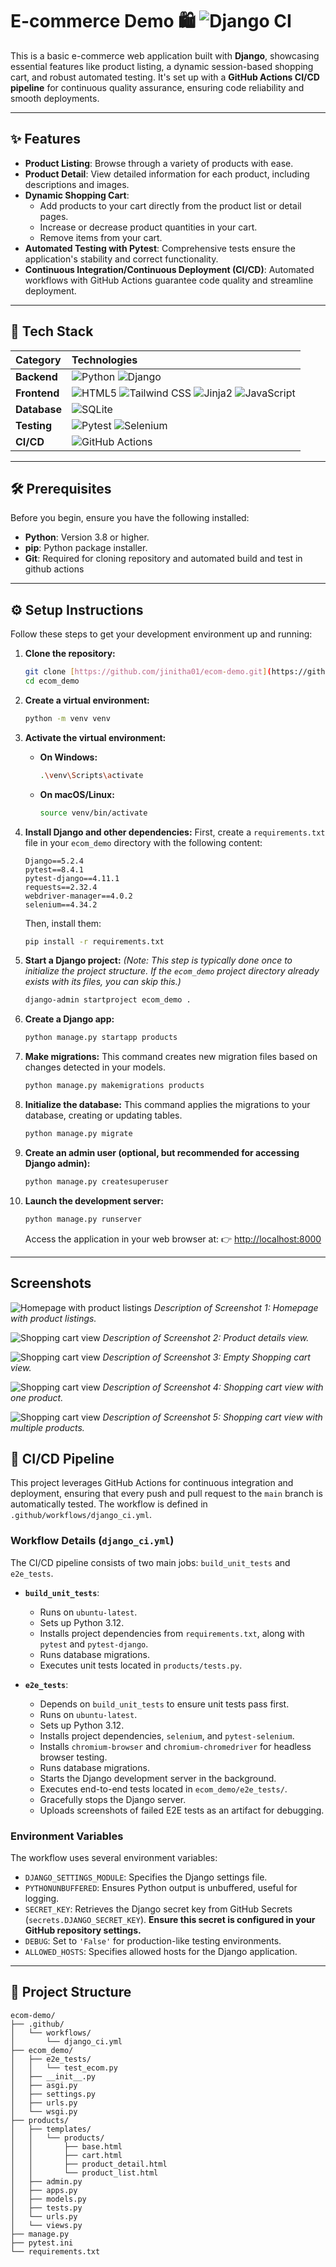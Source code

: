 # E-commerce Demo 🛍️ ![Django CI](https://github.com/jinitha01/ecom-demo/workflows/Django%20CI/badge.svg)

This is a basic e-commerce web application built with **Django**, showcasing essential features like product listing, a dynamic session-based shopping cart, and robust automated testing. It's set up with a **GitHub Actions CI/CD pipeline** for continuous quality assurance, ensuring code reliability and smooth deployments.

---

## ✨ Features

* **Product Listing**: Browse through a variety of products with ease.
* **Product Detail**: View detailed information for each product, including descriptions and images.
* **Dynamic Shopping Cart**:
    * Add products to your cart directly from the product list or detail pages.
    * Increase or decrease product quantities in your cart.
    * Remove items from your cart.
* **Automated Testing with Pytest**: Comprehensive tests ensure the application's stability and correct functionality.
* **Continuous Integration/Continuous Deployment (CI/CD)**: Automated workflows with GitHub Actions guarantee code quality and streamline deployment.

---

## 🚀 Tech Stack

| Category     | Technologies                                      |
| :----------- | :------------------------------------------------ |
| **Backend** | ![Python](https://img.shields.io/badge/Python-3776AB?style=for-the-badge&logo=python&logoColor=white) ![Django](https://img.shields.io/badge/Django-092E20?style=for-the-badge&logo=django&logoColor=white) |
| **Frontend** | ![HTML5](https://img.shields.io/badge/HTML5-E34F26?style=for-the-badge&logo=html5&logoColor=white) ![Tailwind CSS](https://img.shields.io/badge/Tailwind_CSS-06B6D4?style=for-the-badge&logo=tailwind-css&logoColor=white) ![Jinja2](https://img.shields.io/badge/Jinja2-white?style=for-the-badge&logo=jinja&logoColor=black) ![JavaScript](https://img.shields.io/badge/JavaScript-F7DF1E?style=for-the-badge&logo=javascript&logoColor=black) |
| **Database** | ![SQLite](https://img.shields.io/badge/SQLite-07405E?style=for-the-badge&logo=sqlite&logoColor=white) |
| **Testing** | ![Pytest](https://img.shields.io/badge/Pytest-0A9EDC?style=for-the-badge&logo=pytest&logoColor=white) ![Selenium](https://img.shields.io/badge/Selenium-43B02A?style=for-the-badge&logo=selenium&logoColor=white) |
| **CI/CD** | ![GitHub Actions](https://img.shields.io/badge/GitHub_Actions-2088FF?style=for-the-badge&logo=github-actions&logoColor=white) |

---

## 🛠️ Prerequisites

Before you begin, ensure you have the following installed:

* **Python**: Version 3.8 or higher.
* **pip**: Python package installer.
* **Git**: Required for cloning repository and automated build and test in github actions

---

## ⚙️ Setup Instructions

Follow these steps to get your development environment up and running:

1.  **Clone the repository:**
    ```bash
    git clone [https://github.com/jinitha01/ecom-demo.git](https://github.com/jinitha01/ecom-demo.git)
    cd ecom_demo
    ```

2.  **Create a virtual environment:**
    ```bash
    python -m venv venv
    ```

3.  **Activate the virtual environment:**
    * **On Windows:**
        ```bash
        .\venv\Scripts\activate
        ```
    * **On macOS/Linux:**
        ```bash
        source venv/bin/activate
        ```

4.  **Install Django and other dependencies:**
    First, create a `requirements.txt` file in your `ecom_demo` directory with the following content:
    ```
    Django==5.2.4
    pytest==8.4.1
    pytest-django==4.11.1
    requests==2.32.4
    webdriver-manager==4.0.2
    selenium==4.34.2
    ```
    Then, install them:
    ```bash
    pip install -r requirements.txt
    ```

5.  **Start a Django project:**
    *(Note: This step is typically done once to initialize the project structure. If the `ecom_demo` project directory already exists with its files, you can skip this.)*
    ```bash
    django-admin startproject ecom_demo .
    ```

6.  **Create a Django app:**
    ```bash
    python manage.py startapp products
    ```

7.  **Make migrations:**
    This command creates new migration files based on changes detected in your models.
    ```bash
    python manage.py makemigrations products
    ```

8.  **Initialize the database:**
    This command applies the migrations to your database, creating or updating tables.
    ```bash
    python manage.py migrate
    ```

9.  **Create an admin user (optional, but recommended for accessing Django admin):**
    ```bash
    python manage.py createsuperuser
    ```

10. **Launch the development server:**
    ```bash
    python manage.py runserver
    ```
    Access the application in your web browser at: 👉 [http://localhost:8000](http://localhost:8000)

---

## Screenshots

![Homepage with product listings](https://github.com/jinitha01/ecom-demo/raw/readme/screenshots/1.png)
*Description of Screenshot 1: Homepage with product listings.*

![Shopping cart view](https://github.com/jinitha01/ecom-demo/raw/readme/screenshots/3.png)
*Description of Screenshot 2: Product details view.*

![Shopping cart view](https://github.com/jinitha01/ecom-demo/raw/readme/screenshots/2.png)
*Description of Screenshot 3: Empty Shopping cart view.*

![Shopping cart view](https://github.com/jinitha01/ecom-demo/raw/readme/screenshots/4.png)
*Description of Screenshot 4: Shopping cart view with one product.*

![Shopping cart view](https://github.com/jinitha01/ecom-demo/raw/readme/screenshots/5.png)
*Description of Screenshot 5: Shopping cart view with multiple products.*

## 🚀 CI/CD Pipeline

This project leverages GitHub Actions for continuous integration and deployment, ensuring that every push and pull request to the `main` branch is automatically tested. The workflow is defined in `.github/workflows/django_ci.yml`.

### Workflow Details (`django_ci.yml`)

The CI/CD pipeline consists of two main jobs: `build_unit_tests` and `e2e_tests`.

* **`build_unit_tests`**:
    * Runs on `ubuntu-latest`.
    * Sets up Python 3.12.
    * Installs project dependencies from `requirements.txt`, along with `pytest` and `pytest-django`.
    * Runs database migrations.
    * Executes unit tests located in `products/tests.py`.

* **`e2e_tests`**:
    * Depends on `build_unit_tests` to ensure unit tests pass first.
    * Runs on `ubuntu-latest`.
    * Sets up Python 3.12.
    * Installs project dependencies, `selenium`, and `pytest-selenium`.
    * Installs `chromium-browser` and `chromium-chromedriver` for headless browser testing.
    * Runs database migrations.
    * Starts the Django development server in the background.
    * Executes end-to-end tests located in `ecom_demo/e2e_tests/`.
    * Gracefully stops the Django server.
    * Uploads screenshots of failed E2E tests as an artifact for debugging.

### Environment Variables

The workflow uses several environment variables:

* `DJANGO_SETTINGS_MODULE`: Specifies the Django settings file.
* `PYTHONUNBUFFERED`: Ensures Python output is unbuffered, useful for logging.
* `SECRET_KEY`: Retrieves the Django secret key from GitHub Secrets (`secrets.DJANGO_SECRET_KEY`). **Ensure this secret is configured in your GitHub repository settings.**
* `DEBUG`: Set to `'False'` for production-like testing environments.
* `ALLOWED_HOSTS`: Specifies allowed hosts for the Django application.

---

## 📂 Project Structure

```
ecom-demo/
├── .github/
│   └── workflows/
│       └── django_ci.yml
├── ecom_demo/
│   ├── e2e_tests/
│   │   └── test_ecom.py
│   ├── __init__.py
│   ├── asgi.py
│   ├── settings.py
│   ├── urls.py
│   └── wsgi.py
├── products/
│   ├── templates/
│   │   └── products/
│   │       ├── base.html
│   │       ├── cart.html
│   │       ├── product_detail.html
│   │       └── product_list.html
│   ├── admin.py
│   ├── apps.py
│   ├── models.py
│   ├── tests.py
│   └── urls.py
│   └── views.py
├── manage.py
├── pytest.ini
└── requirements.txt